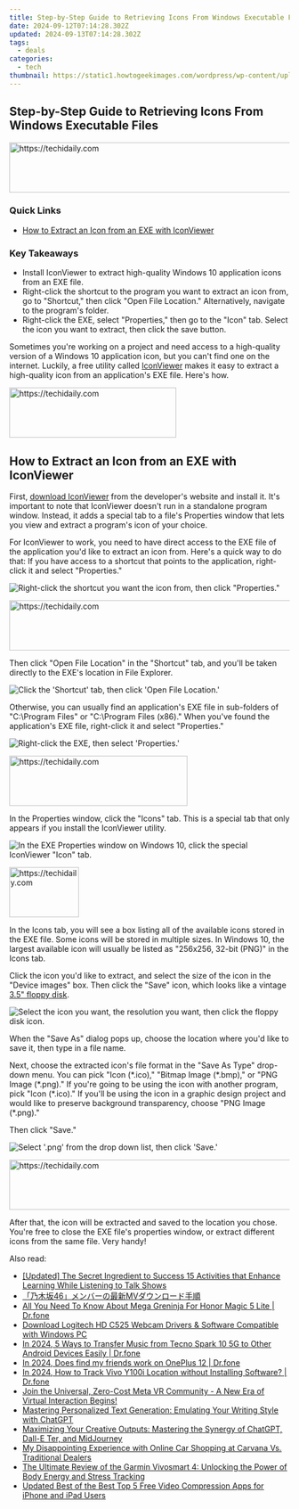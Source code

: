 ```yaml
---
title: Step-by-Step Guide to Retrieving Icons From Windows Executable Files
date: 2024-09-12T07:14:28.302Z
updated: 2024-09-13T07:14:28.302Z
tags:
  - deals
categories:
  - tech
thumbnail: https://static1.howtogeekimages.com/wordpress/wp-content/uploads/2024/01/52881836130_1d0ea24e37_o-2.jpg
---
```


## Step-by-Step Guide to Retrieving Icons From Windows Executable Files

<!-- affiliate ads begin -->
<a href="https://ephamedtechinc.pxf.io/c/5597632/2137206/26400" target="_top" id="2137206">
  <img src="//a.impactradius-go.com/display-ad/26400-2137206" border="0" alt="https://techidaily.com" width="728" height="90"/>
</a>
<img height="0" width="0" src="https://ephamedtechinc.pxf.io/i/5597632/2137206/26400" style="position:absolute;visibility:hidden;" border="0" />
<!-- affiliate ads end -->

### Quick Links

* [How to Extract an Icon from an EXE with IconViewer](https://ai-editing-video.techidaily.com/full-spectrum-data-salvage-system-next-level-technical-assistance-for-complete-data-recovery/)

### Key Takeaways

* Install IconViewer to extract high-quality Windows 10 application icons from an EXE file.
* Right-click the shortcut to the program you want to extract an icon from, go to "Shortcut," then click "Open File Location." Alternatively, navigate to the program's folder.
* Right-click the EXE, select "Properties," then go to the "Icon" tab. Select the icon you want to extract, then click the save button.

 Sometimes you're working on a project and need access to a high-quality version of a Windows 10 application icon, but you can't find one on the internet. Luckily, a free utility called [IconViewer](https://www.botproductions.com/iconview/iconview.html) makes it easy to extract a high-quality icon from an application's EXE file. Here's how.

<!-- affiliate ads begin -->
<a href="https://25home.pxf.io/c/5597632/2123478/16836" target="_top" id="2123478">
  <img src="//a.impactradius-go.com/display-ad/16836-2123478" border="0" alt="https://techidaily.com" width="300" height="90"/>
</a>
<img height="0" width="0" src="https://25home.pxf.io/i/5597632/2123478/16836" style="position:absolute;visibility:hidden;" border="0" />
<!-- affiliate ads end -->

##  How to Extract an Icon from an EXE with IconViewer

 First, [download IconViewer](https://www.botproductions.com/iconview/download.html) from the developer's website and install it. It's important to note that IconViewer doesn't run in a standalone program window. Instead, it adds a special tab to a file's Properties window that lets you view and extract a program's icon of your choice.

 For IconViewer to work, you need to have direct access to the EXE file of the application you'd like to extract an icon from. Here's a quick way to do that: If you have access to a shortcut that points to the application, right-click it and select "Properties."

![Right-click the shortcut you want the icon from, then click "Properties."](https://static1.howtogeekimages.com/wordpress/wp-content/uploads/2024/01/1-5.jpg) 

<!-- affiliate ads begin -->
<a href="https://appsumo.8odi.net/c/5597632/2130870/7443" target="_top" id="2130870">
  <img src="//a.impactradius-go.com/display-ad/7443-2130870" border="0" alt="https://techidaily.com" width="728" height="90"/>
</a>
<img height="0" width="0" src="https://appsumo.8odi.net/i/5597632/2130870/7443" style="position:absolute;visibility:hidden;" border="0" />
<!-- affiliate ads end -->

 Then click "Open File Location" in the "Shortcut" tab, and you'll be taken directly to the EXE's location in File Explorer.

![Click the 'Shortcut' tab, then click 'Open File Location.'](https://static1.howtogeekimages.com/wordpress/wp-content/uploads/2024/01/2-shortcut-open-file-location.jpg) 

 Otherwise, you can usually find an application's EXE file in sub-folders of "C:\\Program Files" or "C:\\Program Files (x86)." When you've found the application's EXE file, right-click it and select "Properties."

![Right-click the EXE, then select 'Properties.'](https://static1.howtogeekimages.com/wordpress/wp-content/uploads/2024/01/3-firefox-click-properties.jpg) 

<!-- affiliate ads begin -->
<a href="https://aligracehair.sjv.io/c/5597632/2115917/19272" target="_top" id="2115917">
  <img src="//a.impactradius-go.com/display-ad/19272-2115917" border="0" alt="https://techidaily.com" width="320" height="90"/>
</a>
<img height="0" width="0" src="https://aligracehair.sjv.io/i/5597632/2115917/19272" style="position:absolute;visibility:hidden;" border="0" />
<!-- affiliate ads end -->

 In the Properties window, click the "Icons" tab. This is a special tab that only appears if you install the IconViewer utility.

![In the EXE Properties window on Windows 10, click the special IconViewer "Icon" tab.](https://static1.howtogeekimages.com/wordpress/wp-content/uploads/2020/08/win10_click_icons_tab.jpg) 

<!-- affiliate ads begin -->
<a href="https://aligracehair.sjv.io/c/5597632/2135365/19272" target="_top" id="2135365">
  <img src="//a.impactradius-go.com/display-ad/19272-2135365" border="0" alt="https://techidaily.com" width="125" height="90"/>
</a>
<img height="0" width="0" src="https://aligracehair.sjv.io/i/5597632/2135365/19272" style="position:absolute;visibility:hidden;" border="0" />
<!-- affiliate ads end -->

 In the Icons tab, you will see a box listing all of the available icons stored in the EXE file. Some icons will be stored in multiple sizes. In Windows 10, the largest available icon will usually be listed as "256x256, 32-bit (PNG)" in the Icons tab.

 Click the icon you'd like to extract, and select the size of the icon in the "Device images" box. Then click the "Save" icon, which looks like a vintage [3.5" floppy disk](https://buynow-tips.techidaily.com/in-depth-analysis-of-the-asus-bw-16d1x-u-blu-ray-burner-aesthetic-appeal-meets-minor-imperfections/).

![Select the icon you want, the resolution you want, then click the floppy disk icon.](https://static1.howtogeekimages.com/wordpress/wp-content/uploads/2024/01/5-icon-save.jpg) 

 When the "Save As" dialog pops up, choose the location where you'd like to save it, then type in a file name.

 Next, choose the extracted icon's file format in the "Save As Type" drop-down menu. You can pick "Icon (\*.ico)," "Bitmap Image (\*.bmp)," or "PNG Image (\*.png)." If you're going to be using the icon with another program, pick "Icon (\*.ico)." If you'll be using the icon in a graphic design project and would like to preserve background transparency, choose "PNG Image (\*.png)."

 Then click "Save."

![Select '.png' from the drop down list, then click 'Save.'](https://static1.howtogeekimages.com/wordpress/wp-content/uploads/2024/01/6-save-the-icon-as-png.jpg) 

<!-- affiliate ads begin -->
<a href="https://ephamedtechinc.pxf.io/c/5597632/2137222/26400" target="_top" id="2137222">
  <img src="//a.impactradius-go.com/display-ad/26400-2137222" border="0" alt="https://techidaily.com" width="728" height="90"/>
</a>
<img height="0" width="0" src="https://ephamedtechinc.pxf.io/i/5597632/2137222/26400" style="position:absolute;visibility:hidden;" border="0" />
<!-- affiliate ads end -->

 After that, the icon will be extracted and saved to the location you chose. You're free to close the EXE file's properties window, or extract different icons from the same file. Very handy!

<ins class="adsbygoogle"
     style="display:block"
     data-ad-format="autorelaxed"
     data-ad-client="ca-pub-7571918770474297"
     data-ad-slot="1223367746"></ins>

<ins class="adsbygoogle"
     style="display:block"
     data-ad-client="ca-pub-7571918770474297"
     data-ad-slot="8358498916"
     data-ad-format="auto"
     data-full-width-responsive="true"></ins>

<span class="atpl-alsoreadstyle">Also read:</span>
<div><ul>
<li><a href="https://some-guidance.techidaily.com/updated-the-secret-ingredient-to-success-15-activities-that-enhance-learning-while-listening-to-talk-shows/"><u>[Updated] The Secret Ingredient to Success 15 Activities that Enhance Learning While Listening to Talk Shows</u></a></li>
<li><a href="https://win-able.techidaily.com/46mv/"><u>「乃木坂46」メンバーの最新MVダウンロード手順</u></a></li>
<li><a href="https://pokemon-go-android.techidaily.com/all-you-need-to-know-about-mega-greninja-for-honor-magic-5-lite-drfone-by-drfone-virtual-android/"><u>All You Need To Know About Mega Greninja For Honor Magic 5 Lite | Dr.fone</u></a></li>
<li><a href="https://hardware-help.techidaily.com/download-logitech-hd-c525-webcam-drivers-and-software-compatible-with-windows-pc/"><u>Download Logitech HD C525 Webcam Drivers & Software Compatible with Windows PC</u></a></li>
<li><a href="https://android-transfer.techidaily.com/in-2024-5-ways-to-transfer-music-from-tecno-spark-10-5g-to-other-android-devices-easily-drfone-by-drfone-transfer-from-android-transfer-from-android/"><u>In 2024, 5 Ways to Transfer Music from Tecno Spark 10 5G to Other Android Devices Easily | Dr.fone</u></a></li>
<li><a href="https://location-social.techidaily.com/in-2024-does-find-my-friends-work-on-oneplus-12-drfone-by-drfone-virtual-android/"><u>In 2024, Does find my friends work on OnePlus 12 | Dr.fone</u></a></li>
<li><a href="https://android-location-track.techidaily.com/in-2024-how-to-track-vivo-y100i-location-without-installing-software-drfone-by-drfone-virtual-android/"><u>In 2024, How to Track Vivo Y100i Location without Installing Software? | Dr.fone</u></a></li>
<li><a href="https://some-tips.techidaily.com/join-the-universal-zero-cost-meta-vr-community-a-new-era-of-virtual-interaction-begins/"><u>Join the Universal, Zero-Cost Meta VR Community - A New Era of Virtual Interaction Begins!</u></a></li>
<li><a href="https://some-tips.techidaily.com/mastering-personalized-text-generation-emulating-your-writing-style-with-chatgpt/"><u>Mastering Personalized Text Generation: Emulating Your Writing Style with ChatGPT</u></a></li>
<li><a href="https://some-tips.techidaily.com/maximizing-your-creative-outputs-mastering-the-synergy-of-chatgpt-dall-e-ter-and-midjourney/"><u>Maximizing Your Creative Outputs: Mastering the Synergy of ChatGPT, Dall-E Ter, and MidJourney</u></a></li>
<li><a href="https://some-tips.techidaily.com/my-disappointing-experience-with-online-car-shopping-at-carvana-vs-traditional-dealers/"><u>My Disappointing Experience with Online Car Shopping at Carvana Vs. Traditional Dealers</u></a></li>
<li><a href="https://buynow-reviews.techidaily.com/the-ultimate-review-of-the-garmin-vivosmart-4-unlocking-the-power-of-body-energy-and-stress-tracking/"><u>The Ultimate Review of the Garmin Vivosmart 4: Unlocking the Power of Body Energy and Stress Tracking</u></a></li>
<li><a href="https://ai-driven-video-production.techidaily.com/updated-best-of-the-best-top-5-free-video-compression-apps-for-iphone-and-ipad-users/"><u>Updated Best of the Best Top 5 Free Video Compression Apps for iPhone and iPad Users</u></a></li>
</ul></div>

